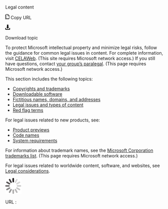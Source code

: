 ﻿# 

Legal content

![Copy URL](media/index/Copy.png)
Copy URL

![Download](media/index/Download.png)

Download topic

To protect Microsoft intellectual property and minimize legal risks, follow the guidance for common legal issues in content. For complete information, visit [](https://microsoft.sharepoint.com/sites/lcaweb/home)[CELAWeb](https://microsoft.sharepoint.com/sites/lcaweb/home). (This site requires Microsoft network access.) If you still have questions, contact [your group’s paralegal](https://microsoft.sharepoint.com/sites/lcaweb/Pages/Applications/LegalContact.aspx). (This page requires Microsoft network access.)

This section includes the following topics:

  - [Copyrights and trademarks](https://worldready.cloudapp.net/Styleguide/Read?id=2700&topicid=26696)
  - [Downloadable software](https://worldready.cloudapp.net/Styleguide/Read?id=2700&topicid=26698)
  - [Fictitious names, domains, and addresses](https://worldready.cloudapp.net/Styleguide/Read?id=2700&topicid=26697) 
  - [Legal issues and types of content](https://worldready.cloudapp.net/Styleguide/Read?id=2700&topicid=26695)
  - [Red flag terms](https://worldready.cloudapp.net/Styleguide/Read?id=2700&topicid=26707)

For legal issues related to new products, see: 

  - [Product previews](https://worldready.cloudapp.net/Styleguide/Read?id=2700&topicid=29088)
  - [Code names](https://worldready.cloudapp.net/Styleguide/Read?id=2700&topicid=26703)
  - [System requirements](https://worldready.cloudapp.net/Styleguide/Read?id=2700&topicid=26705)

For information about trademark names, see the [Microsoft Corporation trademarks list](https://microsoft.sharepoint.com/sites/LCAWeb/Home/Copyrights-Trademarks-and-Patents/Trademarks/Trademark-List). (This page requires Microsoft network access.)

For legal issues related to worldwide content, software, and websites, see [](https://worldready.cloudapp.net/Styleguide/Read?id=2700&topicid=26917)[Legal considerations](https://worldready.cloudapp.net/Styleguide/Read?id=2700&topicid=26917).

![In progress](media/index/activity-large.gif)

URL :
